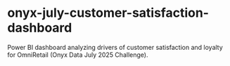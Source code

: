 # onyx-july-customer-satisfaction-dashboard
Power BI dashboard analyzing drivers of customer satisfaction and loyalty for OmniRetail (Onyx Data July 2025 Challenge).
